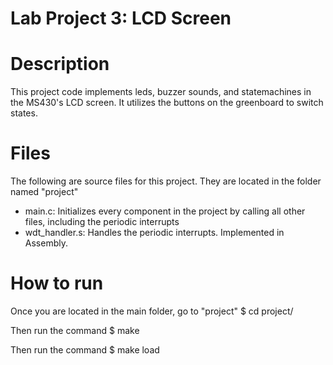 Lab Project 3: LCD Screen
==================================
# Description
This project code implements leds, buzzer sounds, and statemachines in the
MS430's LCD screen. It utilizes the buttons on the greenboard to switch states.

# Files

The following are source files for this project. They are located in the
folder named "project"
- main.c: Initializes every component in the project by calling all other files, including the periodic interrupts
- wdt_handler.s: Handles the periodic interrupts. Implemented in Assembly.

# How to run

Once you are located in the main folder, go to "project"
    $ cd project/

Then run the command
    $ make

Then run the command
    $ make load
 
